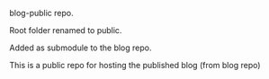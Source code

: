 blog-public repo.

Root folder renamed to public.

Added as submodule to the blog repo.

This is a public repo for hosting the published blog (from blog repo)
